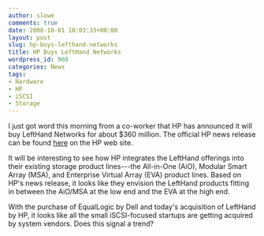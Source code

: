 ```yaml
---
author: slowe
comments: true
date: 2008-10-01 10:03:33+00:00
layout: post
slug: hp-buys-lefthand-networks
title: HP Buys LeftHand Networks
wordpress_id: 960
categories: News
tags:
- Hardware
- HP
- iSCSI
- Storage
---
```


I just got word this morning from a co-worker that HP has announced it will buy LeftHand Networks for about $360 million. The official HP news release can be found [here](http://www.hp.com/hpinfo/newsroom/press/2008/081001a.html) on the HP web site.

It will be interesting to see how HP integrates the LeftHand offerings into their existing storage product lines---the All-in-One  (AiO),  Modular Smart Array (MSA), and Enterprise Virtual Array (EVA) product lines. Based on HP's news release, it looks like they envision the LeftHand products fitting in between the AiO/MSA at the low end and the EVA at the high end.

With the purchase of EqualLogic by Dell and today's acquisition of LeftHand by HP, it looks like all the small iSCSI-focused startups are getting acquired by system vendors. Does this signal a trend?
